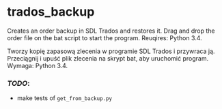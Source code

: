 # trados_backup
Creates an order backup in SDL Trados and restores it. Drag and drop the order file on the bat script to start the program. Reuqires: Python 3.4.

Tworzy kopię zapasową zlecenia w programie SDL Trados i przywraca ją. Przeciągnij i upuść plik zlecenia na skrypt bat, aby uruchomić program. Wymaga: Python 3.4.

### *TODO*:
* make tests of `get_from_backup.py`

